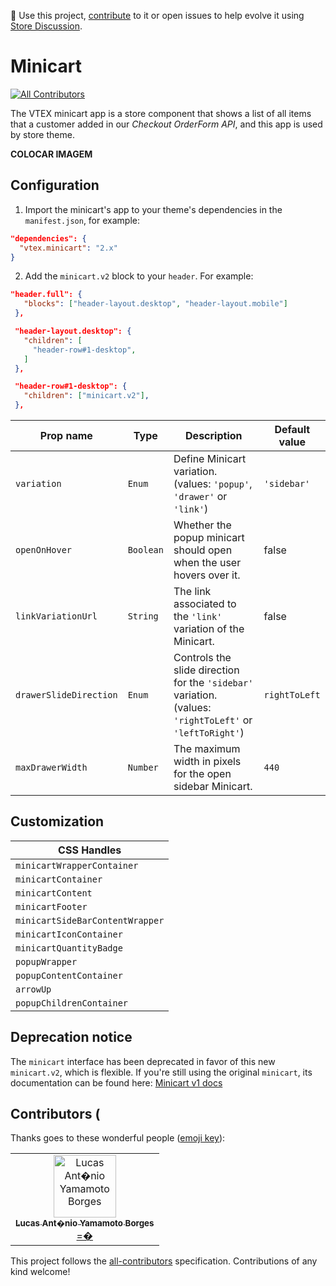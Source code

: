 📢 Use this project, [contribute](https://github.com/vtex-apps/breadcrumb) to it or open issues to help evolve it using [Store Discussion](https://github.com/vtex-apps/store-discussion).

# Minicart

[![All Contributors](https://img.shields.io/badge/all_contributors-1-orange.svg?style=flat-square)](#contributors)

The VTEX minicart app is a store component that shows a list of all items that a customer added in our _Checkout OrderForm API_, and this app is used by store theme.

**COLOCAR IMAGEM**

## Configuration

1. Import the minicart's app to your theme's dependencies in the `manifest.json`, for example:

```json
"dependencies": {
  "vtex.minicart": "2.x"
}
```

2. Add the `minicart.v2` block to your `header`. For example:

```json
"header.full": {
   "blocks": ["header-layout.desktop", "header-layout.mobile"]
 },

 "header-layout.desktop": {
   "children": [
     "header-row#1-desktop",
   ]
 },

 "header-row#1-desktop": {
   "children": ["minicart.v2"],
 },
```

| Prop name              | Type      | Description                                                                                              | Default value |
| ---------------------- | --------- | -------------------------------------------------------------------------------------------------------- | ------------- |
| `variation`            | `Enum`    | Define Minicart variation. (values: `'popup'`, `'drawer'` or `'link'`)                                   | `'sidebar'`   |
| `openOnHover`          | `Boolean` | Whether the popup minicart should open when the user hovers over it.                                     | false         |
| `linkVariationUrl`     | `String`  | The link associated to the `'link'` variation of the Minicart.                                           | false         |
| `drawerSlideDirection` | `Enum`    | Controls the slide direction for the `'sidebar'` variation. (values: `'rightToLeft'` or `'leftToRight'`) | `rightToLeft` |
| `maxDrawerWidth`       | `Number`  | The maximum width in pixels for the open sidebar Minicart.                                               | `440`         |

## Customization

| CSS Handles                     |
| ------------------------------- |
| `minicartWrapperContainer`      |
| `minicartContainer`             |
| `minicartContent`               |
| `minicartFooter`                |
| `minicartSideBarContentWrapper` |
| `minicartIconContainer`         |
| `minicartQuantityBadge`         |
| `popupWrapper`                  |
| `popupContentContainer`         |
| `arrowUp`                       |
| `popupChildrenContainer`        |

## Deprecation notice

The `minicart` interface has been deprecated in favor of this new `minicart.v2`, which is flexible.
If you're still using the original `minicart`, its documentation can be found here: [Minicart v1 docs](https://github.com/vtex-apps/minicart/blob/383d7bbd3295f06d1b5854a0add561a872e1515c/docs/README.md)

## Contributors (

Thanks goes to these wonderful people ([emoji key](https://allcontributors.org/docs/en/emoji-key)):

<!-- ALL-CONTRIBUTORS-LIST:START - Do not remove or modify this section -->
<!-- prettier-ignore -->
<table>
  <tr>
    <td align="center"><a href="https://github.com/lucasayb"><img src="https://avatars2.githubusercontent.com/u/17356081?v=4" width="100px;" alt="Lucas Ant�nio Yamamoto Borges"/><br /><sub><b>Lucas Ant�nio Yamamoto Borges</b></sub></a><br /><a href="https://github.com/vtex-apps/minicart/commits?author=lucasayb" title="Code">=�</a></td>
  </tr>
</table>

<!-- ALL-CONTRIBUTORS-LIST:END -->

This project follows the [all-contributors](https://github.com/all-contributors/all-contributors) specification. Contributions of any kind welcome!
